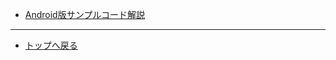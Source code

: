 * [Android版サンプルコード解説](platform/android/sample-code-info.md "Android - サンプルコード解説")

---

* [トップへ戻る](/)
